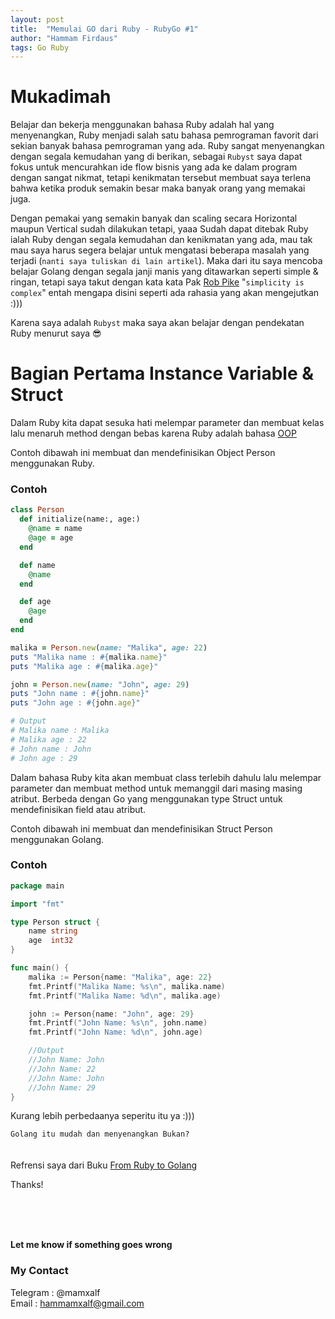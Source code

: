 ```yaml
---
layout: post
title:  "Memulai GO dari Ruby - RubyGo #1"
author: "Hammam Firdaus"
tags: Go Ruby
---
```


# Mukadimah

Belajar dan bekerja menggunakan bahasa Ruby adalah hal yang menyenangkan, Ruby menjadi salah satu bahasa pemrograman favorit dari sekian banyak bahasa pemrograman yang ada. Ruby sangat menyenangkan dengan segala kemudahan yang di berikan, sebagai `Rubyst` saya dapat fokus untuk mencurahkan ide flow bisnis yang ada ke dalam program dengan sangat nikmat, tetapi kenikmatan tersebut membuat saya terlena bahwa ketika produk semakin besar maka banyak orang yang memakai juga. 

Dengan pemakai yang semakin banyak dan scaling secara Horizontal maupun Vertical sudah dilakukan tetapi, yaaa
Sudah dapat ditebak Ruby ialah Ruby dengan segala kemudahan dan kenikmatan yang ada, mau tak mau saya harus segera belajar untuk mengatasi beberapa masalah yang terjadi (`nanti saya tuliskan di lain artikel`). Maka dari itu saya mencoba belajar Golang dengan segala janji manis yang ditawarkan seperti simple & ringan, tetapi saya takut dengan kata kata Pak [Rob Pike](https://twitter.com/rob_pike) "`simplicity is complex`" entah mengapa disini seperti ada rahasia yang akan mengejutkan :)))

Karena saya adalah `Rubyst` maka saya akan belajar dengan pendekatan Ruby menurut saya 😎

# Bagian Pertama Instance Variable & Struct

Dalam Ruby kita dapat sesuka hati melempar parameter dan membuat kelas lalu menaruh method dengan bebas karena Ruby adalah bahasa [OOP](https://glints.com/id/lowongan/oop-adalah/#.YmHq0PNByso)

Contoh dibawah ini membuat dan mendefinisikan Object Person menggunakan Ruby.
### Contoh
```ruby
class Person
  def initialize(name:, age:)
    @name = name
    @age = age
  end

  def name
    @name
  end

  def age
    @age
  end
end

malika = Person.new(name: "Malika", age: 22)
puts "Malika name : #{malika.name}"
puts "Malika age : #{malika.age}"

john = Person.new(name: "John", age: 29)
puts "John name : #{john.name}"
puts "John age : #{john.age}"

# Output
# Malika name : Malika
# Malika age : 22
# John name : John
# John age : 29
```
Dalam bahasa Ruby kita akan membuat class terlebih dahulu lalu melempar parameter dan membuat method untuk memanggil dari masing masing atribut. Berbeda dengan Go yang menggunakan type Struct untuk mendefinisikan field atau atribut.

Contoh dibawah ini membuat dan mendefinisikan Struct Person menggunakan Golang.
### Contoh
```go
package main

import "fmt"

type Person struct {
	name string
	age  int32
}

func main() {
	malika := Person{name: "Malika", age: 22}
	fmt.Printf("Malika Name: %s\n", malika.name)
	fmt.Printf("Malika Name: %d\n", malika.age)

	john := Person{name: "John", age: 29}
	fmt.Printf("John Name: %s\n", john.name)
	fmt.Printf("John Name: %d\n", john.age)

    //Output 
	//John Name: John
	//John Name: 22
	//John Name: John
	//John Name: 29
}
```
Kurang lebih perbedaanya seperitu itu ya :)))

`Golang itu mudah dan menyenangkan Bukan?`
<br>
<br>
<br>
Refrensi saya dari Buku [From Ruby to Golang](https://play.google.com/store/books/details?id=xfPEDwAAQBAJ)

Thanks!

<br>
<br>
<br>

**Let me know if something goes wrong**
### My Contact
Telegram : @mamxalf<br>
Email : hammamxalf@gmail.com